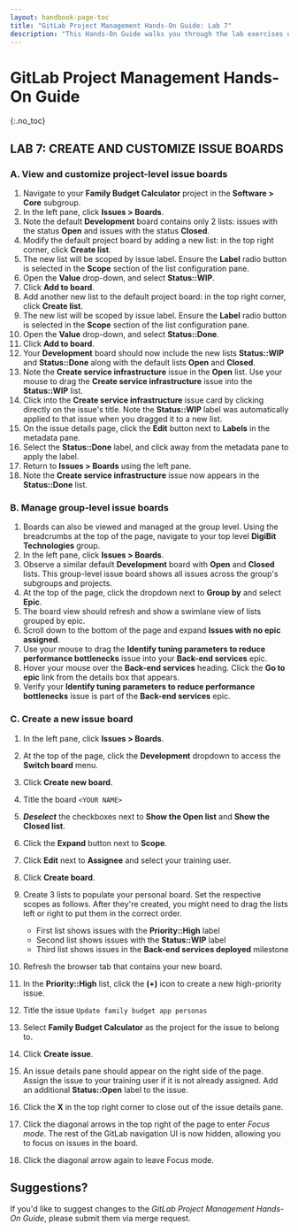 ```yaml
---
layout: handbook-page-toc
title: "GitLab Project Management Hands-On Guide: Lab 7"
description: "This Hands-On Guide walks you through the lab exercises used in the GitLab Project Management course."
---
```

# GitLab Project Management Hands-On Guide
{:.no_toc}

## LAB 7: CREATE AND CUSTOMIZE ISSUE BOARDS

### A. View and customize project-level issue boards

1. Navigate to your **Family Budget Calculator** project in the **Software > Core** subgroup.
1. In the left pane, click **Issues > Boards**.
1. Note the default **Development** board contains only 2 lists: issues with the status **Open**  and issues with the status **Closed**.
1. Modify the default project board by adding a new list: in the top right corner, click **Create list**.
1. The new list will be scoped by issue label. Ensure the **Label** radio button is selected in the **Scope** section of the list configuration pane.
1. Open the **Value** drop-down, and select **Status::WIP**. 
1. Click **Add to board**.
1. Add another new list to the default project board: in the top right corner, click **Create list**.
1. The new list will be scoped by issue label. Ensure the **Label** radio button is selected in the **Scope** section of the list configuration pane. 
1. Open the **Value** drop-down, and select **Status::Done**. 
1. Click **Add to board**.
1. Your **Development** board should now include the new lists **Status::WIP** and **Status::Done** along with the default lists **Open** and **Closed**.
1. Note the **Create service infrastructure** issue in the **Open** list. Use your mouse to drag the **Create service infrastructure** issue into the **Status::WIP** list.
1. Click into the **Create service infrastructure** issue card by clicking directly on the issue's title. Note the **Status::WIP** label was automatically applied to that issue when you dragged it to a new list.
1. On the issue details page, click the **Edit** button next to **Labels** in the metadata pane.
1. Select the **Status::Done** label, and click away from the metadata pane to apply the label.
1. Return to **Issues > Boards** using the left pane.
1. Note the **Create service infrastructure** issue now appears in the **Status::Done** list.

### B. Manage group-level issue boards

1. Boards can also be viewed and managed at the group level. Using the breadcrumbs at the top of the page, navigate to your top level **DigiBit Technologies** group.
1. In the left pane, click **Issues > Boards**.
1. Observe a similar default **Development** board with **Open** and **Closed** lists. This group-level issue board shows all issues across the group's subgroups and projects.
1. At the top of the page, click the dropdown next to **Group by** and select **Epic**.
1. The board view should refresh and show a swimlane view of lists grouped by epic.
1. Scroll down to the bottom of the page and expand **Issues with no epic assigned**.
1. Use your mouse to drag the **Identify tuning parameters to reduce performance bottlenecks** issue into your **Back-end services** epic.
1. Hover your mouse over the **Back-end services** heading. Click the **Go to epic** link from the details box that appears.
1. Verify your **Identify tuning parameters to reduce performance bottlenecks** issue is part of the **Back-end services** epic.

### C. Create a new issue board

1. In the left pane, click **Issues > Boards**.
1. At the top of the page, click the **Development** dropdown to access the **Switch board** menu.
1. Click **Create new board**.
1. Title the board `<YOUR NAME>`
1. **_Deselect_** the checkboxes next to **Show the Open list** and **Show the Closed list**.
1. Click the **Expand** button next to **Scope**.
1. Click **Edit** next to **Assignee** and select your training user.
1. Click **Create board**.
1. Create 3 lists to populate your personal board. Set the respective scopes as follows. After they're created, you might need to drag the lists left or right to put them in the correct order.
    
    - First list shows issues with the **Priority::High** label
    - Second list shows issues with the **Status::WIP** label
    - Third list shows issues in the **Back-end services deployed** milestone

1. Refresh the browser tab that contains your new board.
1. In the **Priority::High** list, click the **(+)** icon to create a new high-priority issue.
1. Title the issue `Update family budget app personas`
1. Select **Family Budget Calculator** as the project for the issue to belong to.
1. Click **Create issue**.
1. An issue details pane should appear on the right side of the page. Assign the issue to your training user if it is not already assigned. Add an additional **Status::Open** label to the issue.
1. Click the **X** in the top right corner to close out of the issue details pane.
1. Click the diagonal arrows in the top right of the page to enter *Focus mode*. The rest of the GitLab navigation UI is now hidden, allowing you to focus on issues in the board.
1. Click the diagonal arrow again to leave Focus mode.

## Suggestions?

If you'd like to suggest changes to the *GitLab Project Management Hands-On Guide*, please submit them via merge request.
